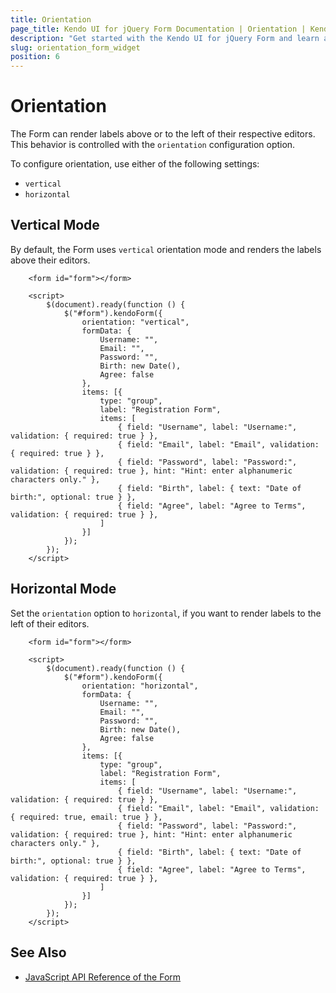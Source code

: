 ```yaml
---
title: Orientation
page_title: Kendo UI for jQuery Form Documentation | Orientation | Kendo UI
description: "Get started with the Kendo UI for jQuery Form and learn about its orientation options."
slug: orientation_form_widget
position: 6
---
```


# Orientation

The Form can render labels above or to the left of their respective editors. This behavior is controlled with the `orientation` configuration option. 

To configure orientation, use either of the following settings:

* `vertical`
* `horizontal`

## Vertical Mode

By default, the Form uses `vertical` orientation mode and renders the labels above their editors.

```dojo
    <form id="form"></form>
  
    <script>
        $(document).ready(function () {
            $("#form").kendoForm({
                orientation: "vertical",
                formData: {
                    Username: "",
                    Email: "",
                    Password: "",
                    Birth: new Date(),
                    Agree: false
                },
                items: [{
                    type: "group",
                    label: "Registration Form",
                    items: [
                        { field: "Username", label: "Username:", validation: { required: true } },
                        { field: "Email", label: "Email", validation: { required: true } },
                        { field: "Password", label: "Password:", validation: { required: true }, hint: "Hint: enter alphanumeric characters only." },
                        { field: "Birth", label: { text: "Date of birth:", optional: true } },
                        { field: "Agree", label: "Agree to Terms", validation: { required: true } },
                    ]
                }]
            });
        });
    </script>
```

## Horizontal Mode

Set the `orientation` option to `horizontal`, if you want to render labels to the left of their editors. 

```dojo
    <form id="form"></form>
  
    <script>
        $(document).ready(function () {
            $("#form").kendoForm({
                orientation: "horizontal",
                formData: {
                    Username: "",
                    Email: "",
                    Password: "",
                    Birth: new Date(),
                    Agree: false
                },
                items: [{
                    type: "group",
                    label: "Registration Form",
                    items: [
                        { field: "Username", label: "Username:", validation: { required: true } },
                        { field: "Email", label: "Email", validation: { required: true, email: true } },
                        { field: "Password", label: "Password:", validation: { required: true }, hint: "Hint: enter alphanumeric characters only." },
                        { field: "Birth", label: { text: "Date of birth:", optional: true } },
                        { field: "Agree", label: "Agree to Terms", validation: { required: true } },
                    ]
                }]
            });
        });
    </script>
```

## See Also

* [JavaScript API Reference of the Form](/api/javascript/ui/from)
